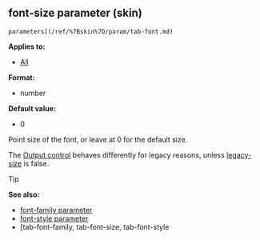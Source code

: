 ## font-size parameter (skin)

    parameters](/ref/%7Bskin%7D/param/tab-font.md) 
<!-- -->
**Applies to:**
+   [All](/ref/%7Bskin%7D/control.md) 
<!-- -->
**Format:**
+   number
<!-- -->
**Default value:**
+   0


Point size of the font, or leave at 0 for the default size.


The [Output control](/ref/%7Bskin%7D/control/output.md)  behaves
differently for legacy reasons, unless
[legacy-size](/ref/%7Bskin%7D/param/legacy-size.md) is false.

> [!TIP] 
> **See also:**
> +   [font-family parameter](/ref/%7Bskin%7D/param/font-family.md) 
> +   [font-style parameter](/ref/%7Bskin%7D/param/font-style.md) 
> +   [tab-font-family, tab-font-size, tab-font-style